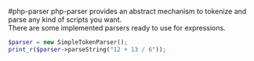 #php-parser
php-parser provides an abstract mechanism to tokenize and parse any kind of scripts you want.  
There are some implemented parsers ready to use for expressions.

````php
$parser = new SimpleTokenParser();
print_r($parser->parseString("12 + 13 / 6"));
````

